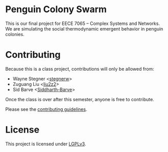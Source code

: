 # Penguin Colony Swarm
This is our final project for EECE 7065 – Complex Systems and Networks.
We are simulating the social thermodynamic emergent behavior in penguin
colonies.

# Contributing
Because this is a class project, contributions will only be allowed from:
- Wayne Stegner <[stegnerw](https://github.com/stegnerw)>
- Zuguang Liu <[liu2z2](https://github.com/liu2z2)>
- Sid Barve <[Siddharth-Barve](https://github.com/Siddharth-Barve)>

Once the class is over after this semester, anyone is free to contribute.

Please see the [contributing guidelines](docs/CONTRIBUTING.md).

# License
This project is licensed under [LGPLv3](LICENSE.md).
